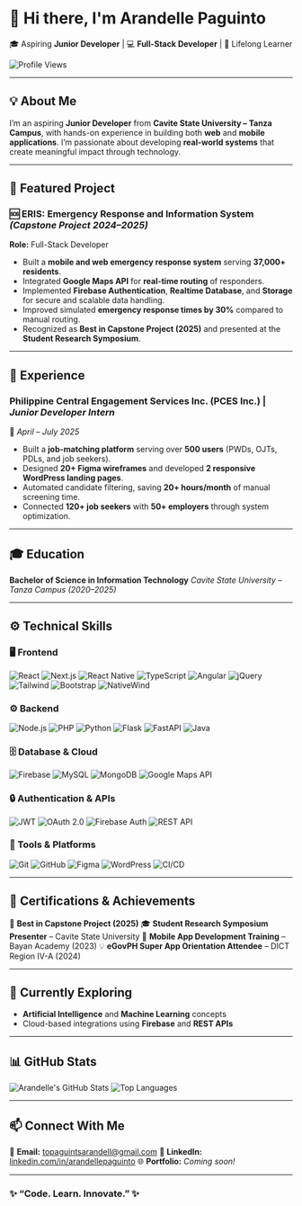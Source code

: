 # 👋 Hi there, I'm **Arandelle Paguinto**

🎓 Aspiring **Junior Developer** | 💻 **Full-Stack Developer** | 🌱 Lifelong Learner

![Profile Views](https://komarev.com/ghpvc/?username=arandellepaguinto\&style=flat-square\&color=blue)

---

## 💡 About Me

I’m an aspiring **Junior Developer** from **Cavite State University – Tanza Campus**, with hands-on experience in building both **web** and **mobile applications**.
I’m passionate about developing **real-world systems** that create meaningful impact through technology.

---

## 🚀 Featured Project

### 🆘 ERIS: Emergency Response and Information System *(Capstone Project 2024–2025)*

**Role:** Full-Stack Developer

* Built a **mobile and web emergency response system** serving **37,000+ residents**.
* Integrated **Google Maps API** for **real-time routing** of responders.
* Implemented **Firebase Authentication**, **Realtime Database**, and **Storage** for secure and scalable data handling.
* Improved simulated **emergency response times by 30%** compared to manual routing.
* Recognized as **Best in Capstone Project (2025)** and presented at the **Student Research Symposium**.

---

## 💼 Experience

### Philippine Central Engagement Services Inc. (PCES Inc.) | *Junior Developer Intern*

📅 *April – July 2025*

* Built a **job-matching platform** serving over **500 users** (PWDs, OJTs, PDLs, and job seekers).
* Designed **20+ Figma wireframes** and developed **2 responsive WordPress landing pages**.
* Automated candidate filtering, saving **20+ hours/month** of manual screening time.
* Connected **120+ job seekers** with **50+ employers** through system optimization.

---

## 🎓 Education

**Bachelor of Science in Information Technology**
*Cavite State University – Tanza Campus (2020–2025)*

---

## ⚙️ Technical Skills

### 🖥️ Frontend

![React](https://img.shields.io/badge/React-20232A?style=flat\&logo=react\&logoColor=61DAFB)
![Next.js](https://img.shields.io/badge/Next.js-000000?style=flat\&logo=nextdotjs\&logoColor=white)
![React Native](https://img.shields.io/badge/React_Native-20232A?style=flat\&logo=react\&logoColor=61DAFB)
![TypeScript](https://img.shields.io/badge/TypeScript-3178C6?style=flat\&logo=typescript\&logoColor=white)
![Angular](https://img.shields.io/badge/Angular-DD0031?style=flat\&logo=angular\&logoColor=white)
![jQuery](https://img.shields.io/badge/jQuery-0769AD?style=flat\&logo=jquery\&logoColor=white)
![Tailwind](https://img.shields.io/badge/Tailwind_CSS-38B2AC?style=flat\&logo=tailwind-css\&logoColor=white)
![Bootstrap](https://img.shields.io/badge/Bootstrap-7952B3?style=flat\&logo=bootstrap\&logoColor=white)
![NativeWind](https://img.shields.io/badge/NativeWind-000000?style=flat\&logo=react\&logoColor=61DAFB)

### ⚙️ Backend

![Node.js](https://img.shields.io/badge/Node.js-339933?style=flat\&logo=nodedotjs\&logoColor=white)
![PHP](https://img.shields.io/badge/PHP-777BB4?style=flat\&logo=php\&logoColor=white)
![Python](https://img.shields.io/badge/Python-3776AB?style=flat\&logo=python\&logoColor=white)
![Flask](https://img.shields.io/badge/Flask-000000?style=flat\&logo=flask\&logoColor=white)
![FastAPI](https://img.shields.io/badge/FastAPI-009688?style=flat\&logo=fastapi\&logoColor=white)
![Java](https://img.shields.io/badge/Java-007396?style=flat\&logo=openjdk\&logoColor=white)

### 🗄️ Database & Cloud

![Firebase](https://img.shields.io/badge/Firebase-FFCA28?style=flat\&logo=firebase\&logoColor=black)
![MySQL](https://img.shields.io/badge/MySQL-4479A1?style=flat\&logo=mysql\&logoColor=white)
![MongoDB](https://img.shields.io/badge/MongoDB-4EA94B?style=flat\&logo=mongodb\&logoColor=white)
![Google Maps API](https://img.shields.io/badge/Google_Maps_API-4285F4?style=flat\&logo=googlemaps\&logoColor=white)

### 🔒 Authentication & APIs

![JWT](https://img.shields.io/badge/JWT-000000?style=flat\&logo=jsonwebtokens\&logoColor=white)
![OAuth 2.0](https://img.shields.io/badge/OAuth_2.0-3E8EDE?style=flat\&logo=oauth\&logoColor=white)
![Firebase Auth](https://img.shields.io/badge/Firebase_Auth-FFCA28?style=flat\&logo=firebase\&logoColor=black)
![REST API](https://img.shields.io/badge/REST_API-02569B?style=flat\&logo=postman\&logoColor=white)

### 🧰 Tools & Platforms

![Git](https://img.shields.io/badge/Git-F05032?style=flat\&logo=git\&logoColor=white)
![GitHub](https://img.shields.io/badge/GitHub-181717?style=flat\&logo=github\&logoColor=white)
![Figma](https://img.shields.io/badge/Figma-F24E1E?style=flat\&logo=figma\&logoColor=white)
![WordPress](https://img.shields.io/badge/WordPress-21759B?style=flat\&logo=wordpress\&logoColor=white)
![CI/CD](https://img.shields.io/badge/CI/CD-2088FF?style=flat\&logo=githubactions\&logoColor=white)

---

## 🧠 Certifications & Achievements

🏅 **Best in Capstone Project (2025)**
🎓 **Student Research Symposium Presenter** – Cavite State University
📱 **Mobile App Development Training** – Bayan Academy (2023)
💡 **eGovPH Super App Orientation Attendee** – DICT Region IV-A (2024)

---

## 🤖 Currently Exploring

* **Artificial Intelligence** and **Machine Learning** concepts
* Cloud-based integrations using **Firebase** and **REST APIs**

---

## 📊 GitHub Stats 
![Arandelle's GitHub Stats](https://github-readme-stats.vercel.app/api?username=arandelle&show_icons=true&theme=tokyonight) 
![Top Languages](https://github-readme-stats.vercel.app/api/top-langs/?username=arandelle&layout=compact&theme=tokyonight)

---

## 📫 Connect With Me

📧 **Email:** [topaguintsarandell@gmail.com](mailto:topaguintsarandell@gmail.com)
💼 **LinkedIn:** [linkedin.com/in/arandellepaguinto](https://www.linkedin.com/in/arandelle-paguinto-588237285/)
🌐 **Portfolio:** *Coming soon!*

---

### ✨ “Code. Learn. Innovate.” ✨
